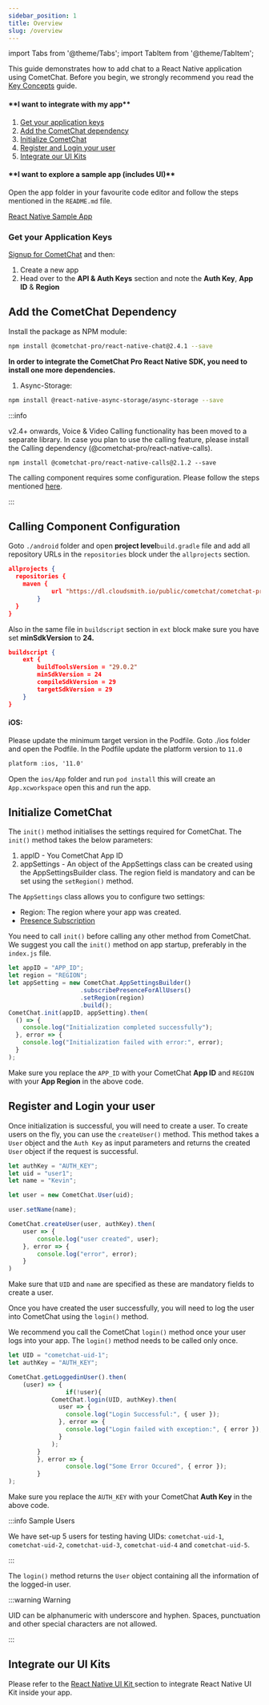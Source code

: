```yaml
---
sidebar_position: 1
title: Overview
slug: /overview
---
```


import Tabs from '@theme/Tabs';
import TabItem from '@theme/TabItem';

This guide demonstrates how to add chat to a React Native application using CometChat. Before you begin, we strongly recommend you read the [Key Concepts](./key-concepts) guide.

<div style={{ display: 'flex', boxShadow: '0 0 4px 0 rgb(0 0 0 / 18%)', borderRadius: '3px' }}>
  <div style={{ width: '75%', padding: '12px' }}>
    <h4>**I want to integrate with my app**</h4>
    <ol style={{ marginBottom: '0' }}>
      <li>
        <a 
          style={{ color: '#7c55c9', textDecoration: 'underline', fontSize: '.9em', lineHeight: '2em' }} 
          target="_self" 
          href="./overview#get-your-application-keys"
        >
          Get your application keys
        </a>
      </li>
      <li>
        <a 
          style={{ color: '#7c55c9', textDecoration: 'underline', fontSize: '.9em', lineHeight: '2em' }} 
          target="_self" 
          href="./overview#add-the-cometchat-dependency"
        >
          Add the CometChat dependency
        </a>
      </li>
      <li>
        <a 
          style={{ color: '#7c55c9', textDecoration: 'underline', fontSize: '.9em', lineHeight: '2em' }} 
          target="_self" 
          href="./overview#initialize-cometchat"
        >
          Initialize CometChat
        </a>
      </li>
      <li>
        <a 
          style={{ color: '#7c55c9', textDecoration: 'underline', fontSize: '.9em', lineHeight: '2em' }} 
          target="_self" 
          href="./overview#register-and-login-your-user"
        >
          Register and Login your user
        </a>
      </li>
      <li>
        <a 
          style={{ color: '#7c55c9', textDecoration: 'underline', fontSize: '.9em', lineHeight: '2em' }} 
          target="_self" 
          href="./overview#integrate-our-ui-kits"
        >
          Integrate our UI Kits
        </a>
      </li>
    </ol>
  </div>
  <div style={{ width: '75%', wordBreak: 'break-word', padding: '12px', borderLeft: '1px solid #e3e5e7' }}>
    <h4>**I want to explore a sample app (includes UI)**</h4>
    <p className="magic-block-textarea">Open the app folder in your favourite code editor and follow the steps mentioned in the <code>README.md</code> file.</p>
    <p>
      <a 
        className="button btn" 
        style={{ backgroundColor: '#7c55c9', color: 'white', textDecoration: 'underline' }} 
        href="https://github.com/cometchat-pro/react-native-chat-app"
      >
        React Native Sample App
      </a>
    </p>
  </div>
</div>

### Get your Application Keys

[Signup for CometChat](https://app.cometchat.com) and then: 

1. Create a new app
2. Head over to the **API & Auth Keys** section and note the **Auth Key**, **App ID** & **Region**

## Add the CometChat Dependency

Install the package as NPM module:

<Tabs>
<TabItem value="1" label="Javascript">

```Bash
npm install @cometchat-pro/react-native-chat@2.4.1 --save
```

</TabItem>
</Tabs>



**In order to integrate the CometChat Pro React Native SDK, you need to install one more dependencies.**

1. Async-Storage:

<Tabs>
<TabItem value="1" label="HTML">

```Bash
npm install @react-native-async-storage/async-storage --save
```

</TabItem>
</Tabs>



:::info

v2.4+ onwards, Voice & Video Calling functionality has been moved to a separate library. In case you plan to use the calling feature, please install the Calling dependency (@cometchat-pro/react-native-calls).

`npm install @cometchat-pro/react-native-calls@2.1.2 --save`

The calling component requires some configuration. Please follow the steps mentioned [here](./overview#calling-component-configuration).

:::

## Calling Component Configuration

Goto `./android` folder and open **project level**`build.gradle` file and add all repository URLs in the `repositories` block under the `allprojects` section.

<Tabs>
<TabItem value="1" label="build.gradle">

```Json
allprojects {
  repositories {
    maven {
			url "https://dl.cloudsmith.io/public/cometchat/cometchat-pro-android/maven/"
		}
  }
}
```

</TabItem>
</Tabs>

Also in the same file in `buildscript` section in `ext` block make sure you have set **minSdkVersion** to **24.**

<Tabs>
<TabItem value="1" label="build.gradle">

```Json
buildscript {
    ext {
        buildToolsVersion = "29.0.2"
        minSdkVersion = 24
        compileSdkVersion = 29
        targetSdkVersion = 29
    }
}
```

</TabItem>
</Tabs>




#### iOS:

Please update the minimum target version in the Podfile. Goto ./ios folder and open the Podfile. In the Podfile update the platform version to `11.0`

<Tabs>
<TabItem value="1" label="Podfile">

```XML
platform :ios, '11.0'
```

</TabItem>
</Tabs>

Open the `ios/App` folder and run `pod install` this will create an `App.xcworkspace` open this and run the app.

## Initialize CometChat

The `init()` method initialises the settings required for CometChat. The `init()` method takes the below parameters:

1. appID - You CometChat App ID
2. appSettings - An object of the AppSettings class can be created using the AppSettingsBuilder class. The region field is mandatory and can be set using the `setRegion()` method.

The `AppSettings` class allows you to configure two settings:

- Region: The region where your app was created.
- [Presence Subscription](./user-presence)

You need to call `init()` before calling any other method from CometChat. We suggest you call the `init()` method on app startup, preferably in the `index.js` file.

<Tabs>
<TabItem value="1" label="Javascript">

```Javascript
let appID = "APP_ID";
let region = "REGION";
let appSetting = new CometChat.AppSettingsBuilder()
                    .subscribePresenceForAllUsers()
                    .setRegion(region)
                    .build();
CometChat.init(appID, appSetting).then(
  () => {
    console.log("Initialization completed successfully");
  }, error => {
    console.log("Initialization failed with error:", error);
  }
);
```
</TabItem>
</Tabs>



Make sure you replace the `APP_ID`  with your CometChat **App ID** and `REGION`  with your **App Region** in the above code.

## Register and Login your user

Once initialization is successful, you will need to create a user.
To create users on the fly, you can use the `createUser()` method. This method takes a `User` object and the `Auth Key` as input parameters and returns the created `User` object if the request is successful.

<Tabs>
<TabItem value="1" label="Javascript">

```Javascript
let authKey = "AUTH_KEY";
let uid = "user1";
let name = "Kevin";

let user = new CometChat.User(uid);

user.setName(name);

CometChat.createUser(user, authKey).then(
    user => {
        console.log("user created", user);
    }, error => {
        console.log("error", error);
    }
)
```

</TabItem>
</Tabs>



Make sure that `UID` and `name` are specified as these are mandatory fields to create a user.

Once you have created the user successfully, you will need to log the user into CometChat using the `login()` method.

We recommend you call the CometChat `login()` method once your user logs into your app. The `login()` method needs to be called only once.

<Tabs>
<TabItem value="1" label="Javascript">

```Javascript
let UID = "cometchat-uid-1";
let authKey = "AUTH_KEY";

CometChat.getLoggedinUser().then(
    (user) => {
				if(!user){
            CometChat.login(UID, authKey).then(
              user => {
                console.log("Login Successful:", { user });    
              }, error => {
                console.log("Login failed with exception:", { error });    
              }
            );
        }
		}, error => {
				console.log("Some Error Occured", { error });
		}
);
```
</TabItem>
</Tabs>

Make sure you replace the `AUTH_KEY`  with your CometChat **Auth Key** in the above code.

:::info Sample Users

We have set-up 5 users for testing having UIDs:  `cometchat-uid-1`, `cometchat-uid-2`, `cometchat-uid-3`, `cometchat-uid-4` and `cometchat-uid-5`.

:::

The `login()` method returns the `User` object containing all the information of the logged-in user.

:::warning Warning

UID can be alphanumeric with underscore and hyphen. Spaces, punctuation and other special characters are not allowed.

:::

## Integrate our UI Kits

Please refer to the [React Native UI Kit ](/ui-kit/react-native/2.0/overview) section to integrate React Native UI Kit inside your app.